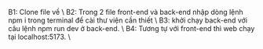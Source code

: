 B1: Clone file về \\
B2: Trong 2 file front-end và back-end nhập dòng lệnh npm i trong terminal để cài thư viện cần thiết \\
B3: khởi chạy back-end với câu lệnh npm run dev ở back-end. \\
B4: Tương tự với front-end thì web chạy tại localhost:5173. \\
